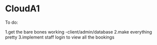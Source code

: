 # CloudA1

To do:

1.get the bare bones working -client/admin/database
2.make everything pretty
3.implement staff login to view all the bookings
